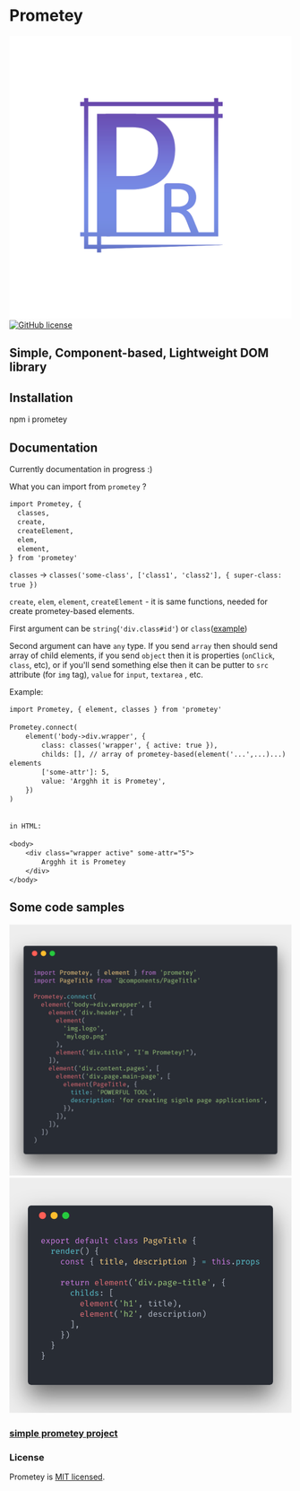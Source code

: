 # Prometey
![logo](https://github.com/acacode/prometey/blob/master/logo_sketch.png?raw=true)
[![GitHub license](https://img.shields.io/badge/license-MIT-blue.svg)](https://github.com/acacode/prometey/blob/master/LICENSE)
## Simple, Component-based, Lightweight DOM library


## Installation
  npm i prometey

## Documentation
Currently documentation in progress :)

What you can import from  `prometey` ?

```
import Prometey, {
  classes, 
  create,
  createElement,
  elem,
  element,
} from 'prometey'

```

`classes` -> `classes('some-class', ['class1', 'class2'], { super-class: true })`

`create`, `elem`, `element`, `createElement` - it is same functions, needed for create prometey-based elements.

First argument can be `string`(`'div.class#id'`) or `class`([example](https://github.com/js2me/prometey-example-app/blob/master/src/components/Button/index.js))

Second argument can have `any` type. If you send `array` then should send array of child elements, if you send `object` then it is properties (`onClick`, `class`, etc), or if you'll send something else then it can be putter to `src` attribute (for `img` tag), `value` for `input`, `textarea` , etc.


Example:
```
import Prometey, { element, classes } from 'prometey'

Prometey.connect(
    element('body->div.wrapper', {
        class: classes('wrapper', { active: true }),
        childs: [], // array of prometey-based(element('...',...)...) elements
        ['some-attr']: 5,
        value: 'Argghh it is Prometey',
    })
)


in HTML:

<body>
    <div class="wrapper active" some-attr="5">
        Argghh it is Prometey
    </div>
</body>

```



## Some code samples
![tree example](https://github.com/acacode/prometey/blob/master/scr1.png?raw=true)
![component example](https://raw.githubusercontent.com/acacode/prometey/master/scr2.png)
### [simple prometey project](https://github.com/js2me/prometey-example-app)

### License

Prometey is [MIT licensed](./LICENSE).
